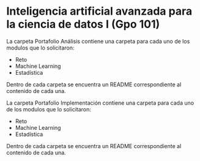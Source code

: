 # Inteligencia artificial avanzada para la ciencia de datos I (Gpo 101)

La carpeta Portafolio Análisis contiene una carpeta para cada uno de los modulos que lo solicitaron:
- Reto
- Machine Learning
- Estadística

Dentro de cada carpeta se encuentra un README correspondiente al contenido de cada una. 

La carpeta Portafolio Implementación contiene una carpeta para cada uno de los modulos que lo solicitaron:
- Reto
- Machine Learning
- Estadística

Dentro de cada carpeta se encuentra un README correspondiente al contenido de cada una. 